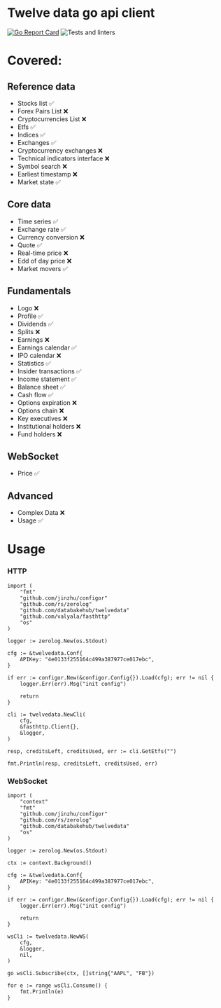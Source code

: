 # Twelve data go api client

[![Go Report Card](https://goreportcard.com/badge/github.com/databakehub/twelvedata)](https://goreportcard.com/report/github.com/databakehub/twelvedata)
![Tests and linters](https://github.com/databakehub/twelvedata/actions/workflows/main.yml/badge.svg)


# Covered:

## Reference data

* Stocks list                    ✅
* Forex Pairs List               ❌
* Cryptocurrencies List          ❌
* Etfs                           ✅
* Indices                        ✅
* Exchanges                      ✅
* Cryptocurrency exchanges       ❌
* Technical indicators interface ❌
* Symbol search                  ❌
* Earliest timestamp             ❌
* Market state                   ✅


## Core data

* Time series          ✅
* Exchange rate        ✅
* Currency conversion  ❌
* Quote                ✅
* Real-time price      ❌
* Edd of day price     ❌
* Market movers        ✅

## Fundamentals

* Logo                  ❌
* Profile               ✅
* Dividends             ✅
* Splits                ❌
* Earnings              ❌
* Earnings calendar     ✅
* IPO calendar          ❌
* Statistics            ✅
* Insider transactions  ✅
* Income statement      ✅
* Balance sheet         ✅
* Cash flow             ✅
* Options expiration    ❌
* Options chain         ❌
* Key executives        ❌
* Institutional holders ❌
* Fund holders          ❌

## WebSocket

* Price ✅

## Advanced

* Complex Data ❌
* Usage        ✅


# Usage

### HTTP

    import (
        "fmt"
        "github.com/jinzhu/configor"
        "github.com/rs/zerolog"
        "github.com/databakehub/twelvedata"
        "github.com/valyala/fasthttp"
        "os"
    )

    logger := zerolog.New(os.Stdout)
    
    cfg := &twelvedata.Conf{
        APIKey: "4e0133f255164c499a387977ce017ebc",
    }
    
    if err := configor.New(&configor.Config{}).Load(cfg); err != nil {
        logger.Err(err).Msg("init config")
        
        return
    }
    
    cli := twelvedata.NewCli(
        cfg,
        &fasthttp.Client{},
        &logger,
    )
    
    resp, creditsLeft, creditsUsed, err := cli.GetEtfs("")
    
    fmt.Println(resp, creditsLeft, creditsUsed, err)

### WebSocket

    import (
        "context"
        "fmt"
        "github.com/jinzhu/configor"
        "github.com/rs/zerolog"
        "github.com/databakehub/twelvedata"
        "os"
    )

    logger := zerolog.New(os.Stdout)

    ctx := context.Background()
    
    cfg := &twelvedata.Conf{
        APIKey: "4e0133f255164c499a387977ce017ebc",
    }
    
    if err := configor.New(&configor.Config{}).Load(cfg); err != nil {
        logger.Err(err).Msg("init config")
    
        return
    }
    
    wsCli := twelvedata.NewWS(
        cfg,
        &logger,
        nil,
    )
    
    go wsCli.Subscribe(ctx, []string{"AAPL", "FB"})
    
    for e := range wsCli.Consume() {
        fmt.Println(e)
    }